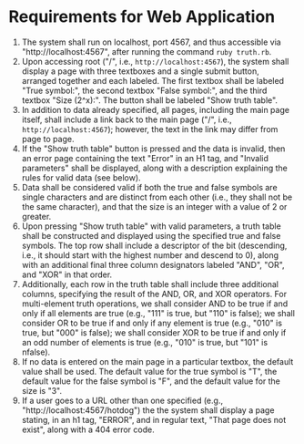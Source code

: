 # Requirements for Web Application

1. The system shall run on localhost, port 4567, and thus accessible via "http://localhost:4567", after running the command `ruby truth.rb`.
2. Upon accessing root ("/", i.e., `http://localhost:4567`), the system shall display a page with three textboxes and a single submit button, arranged together and each labeled.  The first textbox shall be labeled "True symbol:", the second textbox "False symbol:", and the third textbox "Size (2^x):".  The button shall be labeled "Show truth table".
3. In addition to data already specified, all pages, including the main page itself, shall include a link back to the main page ("/", i.e., `http://localhost:4567`); however, the text in the link may differ from page to page.
4. If the "Show truth table" button is pressed and the data is invalid, then an error page containing the text "Error" in an H1 tag, and "Invalid parameters" shall be displayed, along with a description explaining the rules for valid data (see below).
5. Data shall be considered valid if both the true and false symbols are single characters and are distinct from each other (i.e., they shall not be the same character), and that the size is an integer with a value of 2 or greater.
6. Upon pressing "Show truth table" with valid parameters, a truth table shall be constructed and displayed using the specified true and false symbols.  The top row shall include a descriptor of the bit (descending, i.e., it should start with the highest number and descend to 0), along with an additional final three column designators labeled "AND", "OR", and "XOR" in that order.
7. Additionally, each row in the truth table shall include three additional columns, specifying the result of the AND, OR, and XOR operators.  For multi-element truth operations, we shall consider AND to be true if and only if all elements are true (e.g., "111" is true, but "110" is false); we shall consider OR to be true if and only if any element is true (e.g., "010" is true, but "000" is false); we shall consider XOR to be true if and only if an odd number of elements is true (e.g., "010" is true, but "101" is nfalse).
8. If no data is entered on the main page in a particular textbox, the default value shall be used.  The default value for the true symbol is "T", the default value for the false symbol is "F", and the default value for the size is "3".
9. If a user goes to a URL other than one specified (e.g., "http://localhost:4567/hotdog") the the system shall display a page stating, in an h1 tag, "ERROR", and in regular text, "That page does not exist", along with a 404 error code.
